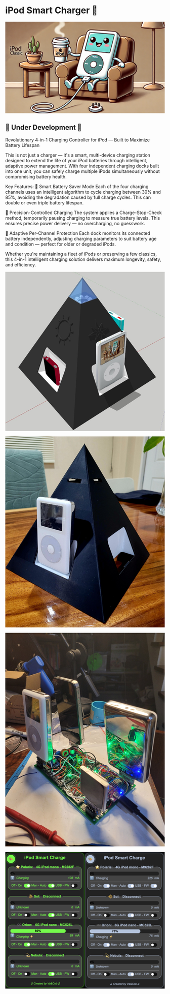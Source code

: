 # iPod Smart Charger 🔋
![logo](https://github.com/VaAndCob/iPod-Smart-Charge/blob/main/pictures/chargeIcon.webp)
## 🚧 Under Development 🚧

Revolutionary 4-in-1 Charging Controller for iPod — Built to Maximize Battery Lifespan

This is not just a charger — it's a smart, multi-device charging station designed to extend the life of your iPod batteries through intelligent, adaptive power management. With four independent charging docks built into one unit, you can safely charge multiple iPods simultaneously without compromising battery health.

Key Features:
🚀 Smart Battery Saver Mode
Each of the four charging channels uses an intelligent algorithm to cycle charging between 30% and 85%, avoiding the degradation caused by full charge cycles. This can double or even triple battery lifespan.

🔬 Precision-Controlled Charging
The system applies a Charge-Stop-Check method, temporarily pausing charging to measure true battery levels. This ensures precise power delivery — no overcharging, no guesswork.

🧠 Adaptive Per-Channel Protection
Each dock monitors its connected battery independently, adjusting charging parameters to suit battery age and condition — perfect for older or degraded iPods.

Whether you're maintaining a fleet of iPods or preserving a few classics, this 4-in-1 intelligent charging solution delivers maximum longevity, safety, and efficiency.



![iPodSmartCharge](https://github.com/VaAndCob/iPod-Smart-Charge/blob/main/pictures/pyramid1.jpg)

![case](https://github.com/VaAndCob/iPod-Smart-Charge/blob/main/pictures/pyramid.jpg)

![protype](https://github.com/VaAndCob/iPod-Smart-Charge/blob/main/pictures/prototype.jpg)

![UI](https://github.com/VaAndCob/iPod-Smart-Charge/blob/main/pictures/ui.png)
